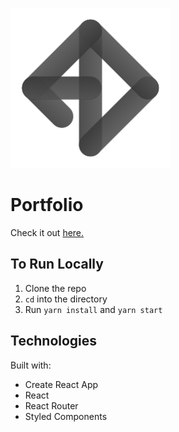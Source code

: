 ![andrei dobrinski logo](./public/android-chrome-256x256.png)

# Portfolio

Check it out [here.](https://andreidobrinski.com)

## To Run Locally

1. Clone the repo
2. `cd` into the directory
3. Run `yarn install` and `yarn start`

## Technologies

Built with:

- Create React App
- React
- React Router
- Styled Components
